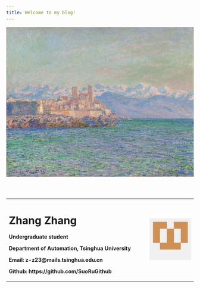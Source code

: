 ```yaml
---
title: Welcome to my blog!
---
```


<head>
    <meta charset="UTF-8">
    <meta name="viewport" content="width=device-width, initial-scale=1.0">
    <title>WelCome To My Blog</title>
    <link rel="stylesheet" href="styles.css">
</head>
<body>
    <header>
        <div class="banner">
            <img src="banner.jpg" alt="banner">
        </div>
    </header>
    
  <table border="0">
    <tr>
      <td width="75%">
        <h1>Zhang Zhang</h1>
        <p><b>Undergraduate student</b></p>
        <p><b>Department of Automation, Tsinghua University</b></p>
        <p><b>Email: z-z23@mails.tsinghua.edu.cn</b></p>
        <p><b>Github: <a> https://github.com/SuoRuGithub </a> </b></p>
      </td>
      <td width="25%">
        <img src="avatar.png" width="100%">   
      </td>
    </tr>
  </table>
    
  <footer>
    
  </footer>
</body>
</html>




